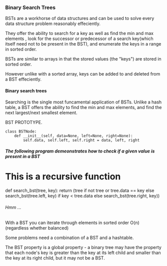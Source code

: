 ### Binary Search Trees

BSTs are a workhorse of data structures and can be used to solve every data structure problem reasonably effeciently.

They offer the ability to search for a key as well as find the min and max elements , look for the successor or predecessor of a search key(which itself need not to be present in the BST), and enumerate the keys in a range in sorted order.

BSTs are similar to arrays in that the stored values (the "keys") are stored in sorted order.

However unlike with a sorted array, keys can be added to and deleted from a BST effeciently.

#### Binary search trees
Searching is the single most funcamental application of BSTs. 
Unlike a hash table, a BST offers the ability to find the min and max elements, and find the next largest/next smallest element.

BST PROTOTYPE.

```
class BSTNode:
    def __init__(self, data=None, left=None, right=None):
        self.data, self.left, self.right = data, left, right
```

##### The following program demeonstrates how to check if a given value is present in a BST

# This is a recursive function

def search_bst(tree, key):
    return (tree
            if not tree or tree.data == key else search_bst(tree.left, key)
            if key < tree.data else search_bst(tree.right, key))



###### Hmm ...
With a BST you can iterate through elements in sorted order O(n) (regardless whether balanced)

Some problems need a combination of a BST and a hashtable.

The BST property is a global property - a binary tree may have the property that each node's key is greater than the key at its left child and smaller than the key at its right child, but it may not be a BST.